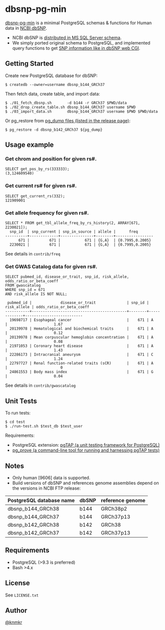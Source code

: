 # dbsnp-pg-min

[dbsnp-pg-min](https://github.com/knmkr/dbsnp-pg-min) is a minimal PostgreSQL schemas & functions for Human data in [NCBI dbSNP](http://www.ncbi.nlm.nih.gov/SNP/).

- NCBI dbSNP is [distributed in MS SQL Server schema](http://ftp.ncbi.nih.gov/snp/database/shared_schema/).
- We simply ported original schema to PostgreSQL, and implemented query functions to get [SNP information like in dbSNP web CGI](http://www.ncbi.nlm.nih.gov/projects/SNP/snp_ref.cgi?rs=671).


## Getting Started

Create new PostgreSQL database for dbSNP:

    $ createdb --owner=username dbsnp_b144_GRCh37

Then fetch data, create table, and import data:

    $ ./01_fetch_dbsnp.sh       -d b144 -r GRCh37 $PWD/data
    $ ./02_drop_create_table.sh dbsnp_b144_GRCh37 username $PWD
    $ ./03_import_data.sh       dbsnp_b144_GRCh37 username $PWD $PWD/data

Or pg_restore from [pg_dump files (listed in the release page)](https://github.com/knmkr/dbsnp-pg-min/releases):

    $ pg_restore -d dbsnp_b142_GRCh37 ${pg_dump}

## Usage example

### Get chrom and position for given rs\#.

```
SELECT get_pos_by_rs(333333);
(3,124609540)
```

### Get current rs\# for given rs\#.

```
SELECT get_current_rs(332);
121909001
```

### Get allele frequency for given rs\#.

```
SELECT * FROM get_tbl_allele_freq_by_rs_history(2, ARRAY[671, 2230021]);
  snp_id  | snp_current | snp_in_source | allele |      freq
----------+-------------+---------------+--------+-----------------
      671 |         671 |           671 | {G,A}  | {0.7995,0.2005}
  2230021 |         671 |           671 | {G,A}  | {0.7995,0.2005}
```

See details in `contrib/freq`

### Get GWAS Catalog data for given rs\#.

```
SELECT pubmed_id, disease_or_trait, snp_id, risk_allele, odds_ratio_or_beta_coeff
FROM gwascatalog
WHERE snp_id = 671
AND risk_allele IS NOT NULL;

 pubmed_id |             disease_or_trait              | snp_id | risk_allele | odds_ratio_or_beta_coeff
-----------+-------------------------------------------+--------+-------------+--------------------------
  19698717 | Esophageal cancer                         |    671 | A           |                     1.67
  20139978 | Hematological and biochemical traits      |    671 | A           |                     0.12
  20139978 | Mean corpuscular hemoglobin concentration |    671 | A           |                     0.08
  21971053 | Coronary heart disease                    |    671 | A           |                     1.43
  22286173 | Intracranial aneurysm                     |    671 | C           |                     1.24
  22797727 | Renal function-related traits (sCR)       |    671 | A           |                        0
  24861553 | Body mass index                           |    671 | G           |                     0.04
```

See details in `contrib/gwascatalog`


## Unit Tests

To run tests:

```
$ cd test
$ ./run-test.sh $test_db $test_user
```

Requirements:
  - PostgreSQL extension: [pgTAP (a unit testing framework for PostgreSQL)](http://pgtap.org/)
  - [pg_prove (a command-line tool for running and harnessing pgTAP tests)](http://search.cpan.org/dist/TAP-Parser-SourceHandler-pgTAP/)


## Notes

- Only human [9606] data is supported.
- Build versions of dbSNP and references genome assemblies depend on the versions in NCBI FTP release:

| PostgreSQL database name  | dbSNP    | reference genome |
|---------------------------|----------|------------------|
| dbsnp_b144_GRCh38         | b144     | GRCh38p2         |
| dbsnp_b144_GRCh37         | b144     | GRCh37p13        |
| dbsnp_b142_GRCh38         | b142     | GRCh38           |
| dbsnp_b142_GRCh37         | b142     | GRCh37p13        |


## Requirements

- PostgreSQL (>9.3 is preferred)
- Bash >4.x


## License

See `LICENSE.txt`


## Author

[@knmkr](https://github.com/knmkr)
